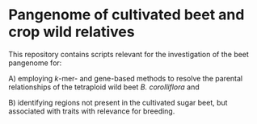 # Pangenome of cultivated beet and crop wild relatives

This repository contains scripts relevant for the investigation of the beet pangenome for:

A) employing *k*-mer- and gene-based methods to resolve the parental relationships of the tetraploid wild beet *B. corolliflora* and

B) identifying regions not present in the cultivated sugar beet, but associated with traits with relevance for breeding.

